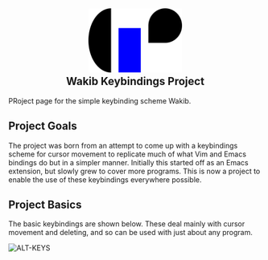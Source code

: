<h2 align="center"><img src="https://raw.githubusercontent.com/darkstego/wakib-vscode-keybindings/main/images/icon.png" height="128"><br>Wakib Keybindings Project</h2>

PRoject page for the simple keybinding scheme Wakib. 

## Project Goals

The project was born from an attempt to come up with a keybindings scheme for cursor movement to replicate much of what Vim and Emacs bindings do but in a simpler manner. Initially this started off as an Emacs extension, but slowly grew to cover more programs. This is now a project to enable the use of these keybindings everywhere possible.

## Project Basics

The basic keybindings are shown below. These deal mainly with cursor movement and deleting, and so can be used with just about any program.

![ALT-KEYS](https://i.postimg.cc/Fz0qq6DQ/Keyboard-ALT-Layout3.png "wakib-keys alt bindings")
